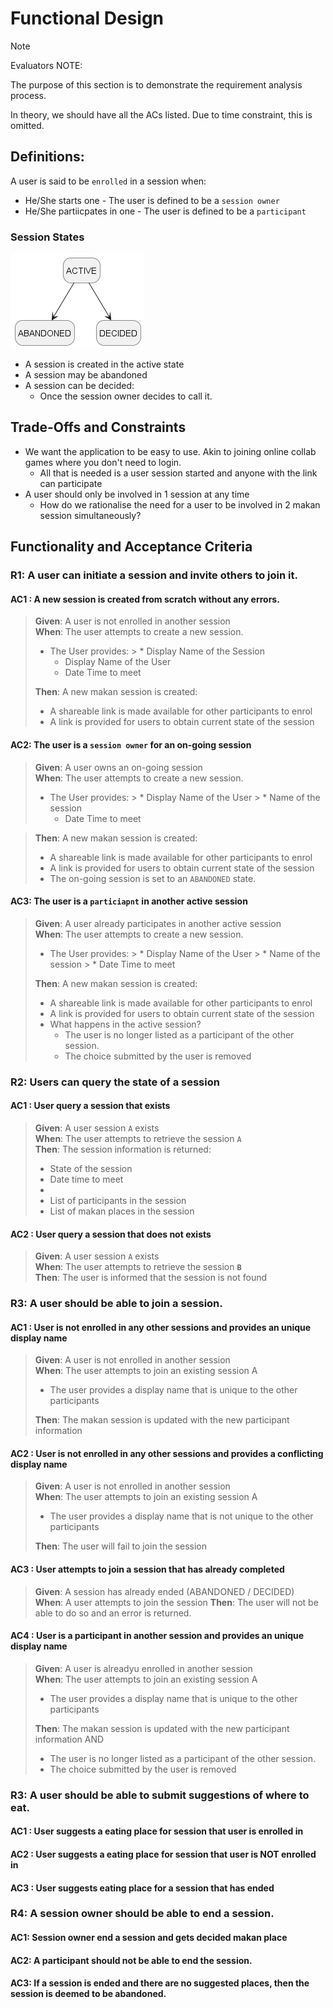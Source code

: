 # Functional Design

> [!NOTE]
> Evaluators NOTE:
> 
> The purpose of this section is to demonstrate the requirement analysis process.
> 
> In theory, we should have all the ACs listed. Due to time constraint, this is omitted. 
> 

## Definitions:

A user is said to be `enrolled` in a session when:

- He/She starts one - The user is defined to be a `session owner`
- He/She partiicpates in one - The user is defined to be a `participant`

### Session States
![State Diagram](assets/img/session_state.png )

* A session is created in the active state
* A session may be abandoned
* A session can be decided:
    * Once the session owner decides to call it.

## Trade-Offs and Constraints

* We want the application to be easy to use. Akin to joining online collab games where you don't need to login.
    * All that is needed is a user session started and anyone with the link can participate
* A user should only be involved in 1 session at any time
    * How do we rationalise the need for a user to be involved in 2 makan session simultaneously?

## Functionality and Acceptance Criteria



### R1: A user can initiate a session and invite others to join it.

#### AC1 : A new session is created from scratch without any errors.

> **Given**: A user is not enrolled in another session <br/>
> **When**: The user attempts to create a new session.
> * The User provides:
    >   * Display Name of the Session
>   * Display Name of the User
>   * Date Time to meet
>
> **Then**: A new makan session is created:
> * A shareable link is made available for other participants to enrol
> * A link is provided for users to obtain current state of the session

#### AC2: The user is a `session owner` for an on-going session

> **Given**: A user owns an on-going session <br/>
> **When**: The user attempts to create a new session.
> * The User provides:
    >   * Display Name of the User
    >   * Name of the session
>   * Date Time to meet

>
> **Then**: A new makan session is created:
> * A shareable link is made available for other participants to enrol
> * A link is provided for users to obtain current state of the session
> * The on-going session is set to an `ABANDONED` state.


#### AC3: The user is a `particiapnt` in another active session

> **Given**: A user already  participates in another active session <br/>
> **When**: The user attempts to create a new session.
> * The User provides:
    >   * Display Name of the User
    >   * Name of the session
    >   * Date Time to meet
>
> **Then**: A new makan session is created:
> * A shareable link is made available for other participants to enrol
> * A link is provided for users to obtain current state of the session
> * What happens in the active session?
  >   * The user is no longer listed as a participant of the other session.
  >   * The choice submitted by the user is removed

### R2: Users can query the state of a session

#### AC1 : User query a session that exists

> **Given**: A user session `A` exists <br/>
> **When**: The user attempts to retrieve the session `A` <br/>
> **Then**: The session information is returned:
> * State of the session
> * Date time to meet
> *
> * List of participants in the session
> * List of makan places in the session

#### AC2 : User query a session that does not exists

> **Given**: A user session `A` exists <br/>
> **When**: The user attempts to retrieve the session **`B`** <br/>
> **Then**: The user is informed that the session is not found

### R3: A user should be able to join a session.

#### AC1 : User is not enrolled in any other sessions and provides an unique display name
> **Given**: A user is not enrolled in another session <br/>
> **When**: The user attempts to join an existing session A
> * The user provides a display name that is unique to the other participants
>
> **Then**: The makan session is updated with the new participant information

#### AC2 : User is not enrolled in any other sessions and provides a conflicting display name
> **Given**: A user is not enrolled in another session <br/>
> **When**: The user attempts to join an existing session A
> * The user provides a display name that is  not unique to the other participants
>
> **Then**: The user will fail to join the session

#### AC3 : User attempts to join a session that has already completed
> **Given**: A session has already ended (ABANDONED / DECIDED) <br/>
> **When**:  A user attempts to join the session
> **Then**: The user will not be able to do so and an error is returned.

#### AC4 : User is a participant in another session and provides an unique display name
> **Given**: A user is alreadyu enrolled in another session <br/>
> **When**: The user attempts to join an existing session A
> * The user provides a display name that is unique to the other participants
>
> **Then**: The makan session is updated with the new participant information AND <br/>
>   * The user is no longer listed as a participant of the other session.
>   * The choice submitted by the user is removed


### R3: A user should be able to submit suggestions of where to eat.

#### AC1 : User suggests a eating place for session that user is enrolled in

#### AC2 : User suggests a eating place for session that user is NOT enrolled in

#### AC3 : User suggests eating place for a session that has ended

### R4: A session owner should be able to end a session.

#### AC1: Session owner end a session and gets decided makan place

#### AC2: A participant should not be able to end the session.

#### AC3: If a session is ended and there are no suggested places, then the session is deemed to be abandoned.